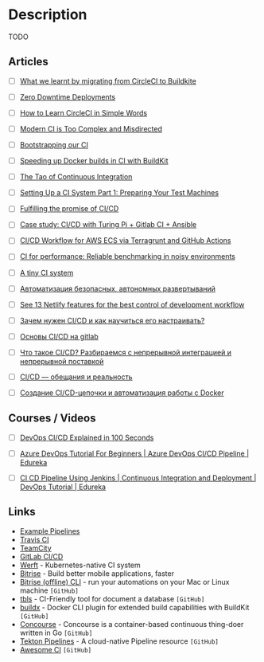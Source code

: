 # Description

TODO


## Articles

- [ ] [What we learnt by migrating from CircleCI to Buildkite](https://hasura.io/blog/what-we-learnt-by-migrating-from-circleci-to-buildkite/)
- [ ] [Zero Downtime Deployments](https://www.lpalmieri.com/posts/zero-downtime-deployments/)
- [ ] [How to Learn CircleCI in Simple Words](https://towardsdatascience.com/how-to-learn-circleci-in-simple-words-2275e4299628)
- [ ] [Modern CI is Too Complex and Misdirected](https://gregoryszorc.com/blog/2021/04/07/modern-ci-is-too-complex-and-misdirected/)
- [ ] [Bootstrapping our CI](https://nextjournal.com/blog/ci)
- [ ] [Speeding up Docker builds in CI with BuildKit](https://pythonspeed.com/articles/speeding-up-docker-ci/)
- [ ] [The Tao of Continuous Integration](https://blog.trailofbits.com/2021/02/26/the-tao-of-continuous-integration/)
- [ ] [Setting Up a CI System Part 1: Preparing Your Test Machines](http://www.mupuf.org/blog/2021/02/08/setting-up-a-ci-system-preparing-your-test-machine/)
- [ ] [Fulfilling the promise of CI/CD](https://stackoverflow.blog/2021/01/19/fulfilling-the-promise-of-ci-cd/)
- [ ] [Case study: CI/CD with Turing Pi + Gitlab CI + Ansible](https://turingpi.com/case-study-turing-pi-gitlab-ci-ansible/)
- [ ] [CI/CD Workflow for AWS ECS via Terragrunt and GitHub Actions](https://camillovisini.com/article/terragrunt-github-actions-aws-ecs/)
- [ ] [CI for performance: Reliable benchmarking in noisy environments](https://pythonspeed.com/articles/consistent-benchmarking-in-ci/)
- [ ] [A tiny CI system](https://www.0chris.com/tiny-ci-system.html)
- [ ] [Автоматизация безопасных, автономных развертываний](https://aws.amazon.com/ru/builders-library/automating-safe-hands-off-deployments/)
- [ ] [See 13 Netlify features for the best control of development workflow](https://www.netlify.com/blog/2020/05/12/see-13-netlify-features-for-the-best-control-of-development-workflow/)
- [ ] [Зачем нужен CI/CD и как научиться его настраивать?](https://habr.com/ru/company/otus/blog/516836/)
- [ ] [Основы CI/CD на gitlab](https://cakeinpanic.medium.com/%D0%BE%D1%81%D0%BD%D0%BE%D0%B2%D1%8B-ci-%D0%BD%D0%B0-gitlab-19489cc79fe8)
- [ ] [Что такое CI/CD? Разбираемся с непрерывной интеграцией и непрерывной поставкой](https://habr.com/ru/company/otus/blog/515078/)
- [ ] [CI/CD — обещания и реальность](https://habr.com/ru/company/southbridge/blog/543754/)
- [ ] [Создание CI/CD-цепочки и автоматизация работы с Docker](https://habr.com/ru/company/ruvds/blog/488668/)


## Courses / Videos

- [ ] [DevOps CI/CD Explained in 100 Seconds](https://youtu.be/scEDHsr3APg)
- [ ] [Azure DevOps Tutorial For Beginners | Azure DevOps CI/CD Pipeline | Edureka](https://youtu.be/MOZMw5_fBFA)
- [ ] [CI CD Pipeline Using Jenkins | Continuous Integration and Deployment | DevOps Tutorial | Edureka](https://youtu.be/m0a2CzgLNsc)


## Links

- [Example Pipelines](https://buildkite.com/docs/pipelines/example-pipelines)
- [Travis CI](https://travis-ci.org/)
- [TeamCity](https://www.jetbrains.com/teamcity/)
- [GitLab CI/CD](https://docs.gitlab.com/ee/ci/)
- [Werft](https://werft.dev/) - Kubernetes-native CI system
- [Bitrise](https://www.bitrise.io/) - Build better mobile applications, faster
- [Bitrise (offline) CLI](https://github.com/bitrise-io/bitrise) - run your automations on your Mac or Linux machine `[GitHub]`
- [tbls](https://github.com/k1LoW/tbls) - CI-Friendly tool for document a database `[GitHub]`
- [buildx](https://github.com/docker/buildx) - Docker CLI plugin for extended build capabilities with BuildKit `[GitHub]`
- [Concourse](https://github.com/concourse/concourse) - Concourse is a container-based continuous thing-doer written in Go `[GitHub]`
- [Tekton Pipelines](https://github.com/tektoncd/pipeline) - A cloud-native Pipeline resource `[GitHub]`
- [Awesome CI](https://github.com/ligurio/awesome-ci) `[GitHub]`
